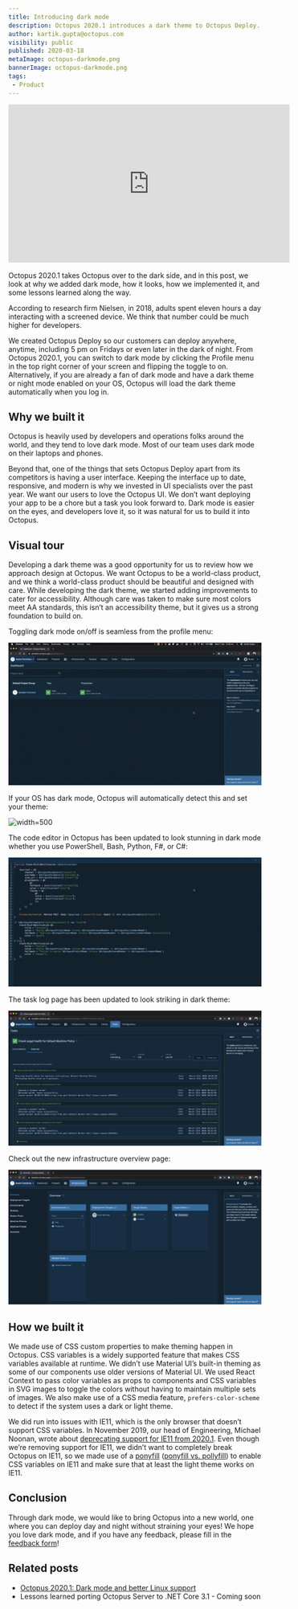 ```yaml
---
title: Introducing dark mode
description: Octopus 2020.1 introduces a dark theme to Octopus Deploy.
author: kartik.gupta@octopus.com
visibility: public
published: 2020-03-18
metaImage: octopus-darkmode.png
bannerImage: octopus-darkmode.png
tags:
 - Product
---
```


<iframe width="560" height="315" src="https://www.youtube.com/embed/ZMM8BowrUjQ" frameborder="0" allowfullscreen></iframe>

Octopus 2020.1 takes Octopus over to the dark side, and in this post, we look at why we added dark mode, how it looks, how we implemented it, and some lessons learned along the way.

According to research firm Nielsen, in 2018, adults spent eleven hours a day interacting with a screened device. We think that number could be much higher for developers.

We created Octopus Deploy so our customers can deploy anywhere, anytime, including 5 pm on Fridays or even later in the dark of night. From Octopus 2020.1, you can switch to dark mode by clicking the Profile menu in the top right corner of your screen and flipping the toggle to on. Alternatively, if you are already a fan of dark mode and have a dark theme or night mode enabled on your OS, Octopus will load the dark theme automatically when you log in.

## Why we built it

Octopus is heavily used by developers and operations folks around the world, and they tend to love dark mode. Most of our team uses dark mode on their laptops and phones.

Beyond that, one of the things that sets Octopus Deploy apart from its competitors is having a user interface. Keeping the interface up to date, responsive, and modern is why we invested in UI specialists over the past year. We want our users to love the Octopus UI. We don’t want deploying your app to be a chore but a task you look forward to. Dark mode is easier on the eyes, and developers love it, so it was natural for us to build it into Octopus.

## Visual tour

Developing a dark theme was a good opportunity for us to review how we approach design at Octopus. We want Octopus to be a world-class product, and we think a world-class product should be beautiful and designed with care. While developing the dark theme, we started adding improvements to cater for accessibility. Although care was taken to make sure most colors meet AA standards, this isn’t an accessibility theme, but it gives us a strong foundation to build on.

Toggling dark mode on/off is seamless from the profile menu:

![](darkmode-toggle.gif "width=500")

If your OS has dark mode, Octopus will automatically detect this and set your theme:

![](darkmode-auto-detect.gif "width=500")

The code editor in Octopus has been updated to look stunning in dark mode whether you use PowerShell, Bash, Python, F#, or C#:

![](darkmode-code-editor.gif "width=500")

The task log page has been updated to look striking in dark theme:

![](darkmode-task-log.png "width=500")

Check out the new infrastructure overview page:

![](darkmode-infrastructure-overview.png "width=500")

## How we built it

We made use of CSS custom properties to make theming happen in Octopus. CSS variables is a widely supported feature that makes CSS variables available at runtime. We didn’t use Material UI’s built-in theming as some of our components use older versions of Material UI. We used React Context to pass color variables as props to components and CSS variables in SVG images to toggle the colors without having to maintain multiple sets of images. We also make use of a CSS media feature, `prefers-color-scheme` to detect if the system uses a dark or light theme.

We did run into issues with IE11, which is the only browser that doesn’t support CSS variables. In November 2019, our head of Engineering, Michael Noonan, wrote about [deprecating support for IE11 from 2020.1](https://octopus.com/blog/raising-minimum-requirements-for-octopus-server). Even though we’re removing support for IE11, we didn’t want to completely break Octopus on IE11, so we made use of a [ponyfill](https://jhildenbiddle.github.io/css-vars-ponyfill/#/) ([ponyfill vs. pollyfill](https://ponyfoo.com/articles/polyfills-or-ponyfills)) to enable CSS variables on IE11 and make sure that at least the light theme works on IE11.

## Conclusion

Through dark mode, we would like to bring Octopus into a new world, one where you can deploy day and night without straining your eyes! We hope you love dark mode, and if you have any feedback, please fill in the [feedback form](https://octopusdeploy.typeform.com/to/jVl7gN)!

## Related posts

- [Octopus 2020.1: Dark mode and better Linux support](/blog/2020-03/octopus-release-2020-1/index.md)
- Lessons learned porting Octopus Server to .NET Core 3.1 - Coming soon
